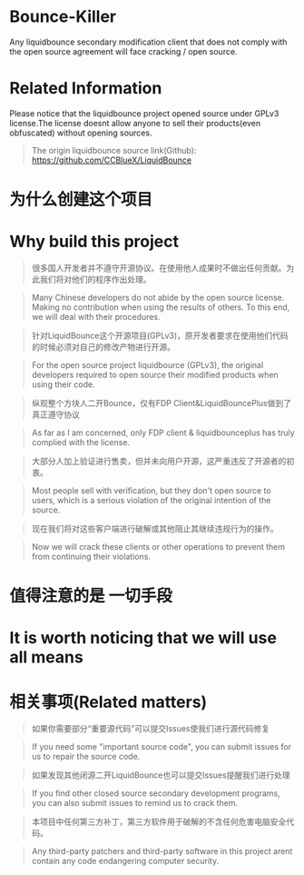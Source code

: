 ﻿# Bounce-Killer
 Any liquidbounce secondary modification client that does not comply with the open source agreement will face cracking / open source.
# Related Information
 Please notice that the liquidbounce project opened source under GPLv3 license.The license doesnt allow anyone to sell their products(even obfuscated) without opening sources.
>The origin liquidbounce source link(Github): https://github.com/CCBlueX/LiquidBounce
# 为什么创建这个项目 
# Why build this project
>很多国人开发者并不遵守开源协议。在使用他人成果时不做出任何贡献。为此我们将对他们的程序作出处理。

> Many Chinese developers do not abide by the open source license. Making no contribution when using the results of others. To this end, we will deal with their procedures.

>针对LiquidBounce这个开源项目(GPLv3)，原开发者要求在使用他们代码的时候必须对自己的修改产物进行开源。

> For the open source project liquidbource (GPLv3), the original developers required to open source their modified products when using their code.

>纵观整个方块人二开Bounce，仅有FDP Client&LiquidBouncePlus做到了真正遵守协议

> As far as I am concerned, only FDP client & liquidbounceplus has truly complied with the license.

>大部分人加上验证进行售卖，但并未向用户开源，这严重违反了开源者的初衷。

> Most people sell with verification, but they don't open source to users, which is a serious violation of the original intention of the source.

>现在我们将对这些客户端进行破解或其他阻止其继续违规行为的操作。

> Now we will crack these clients or other operations to prevent them from continuing their violations.

# 值得注意的是 一切手段
# It is worth noticing that we will use all means
# 相关事项(Related matters)
>如果你需要部分“重要源代码”可以提交Issues使我们进行源代码修复

> If you need some "important source code", you can submit issues for us to repair the source code.

>如果发现其他闭源二开LiquidBounce也可以提交Issues提醒我们进行处理

> If you find other closed source secondary development programs, you can also submit issues to remind us to crack them.

>本项目中任何第三方补丁，第三方软件用于破解的不含任何危害电脑安全代码。

> Any third-party patchers and third-party software in this project arent contain any code endangering computer security.
